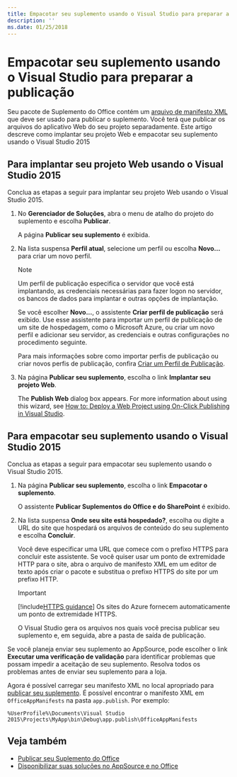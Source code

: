 ```yaml
---
title: Empacotar seu suplemento usando o Visual Studio para preparar a publicação
description: ''
ms.date: 01/25/2018
---
```



# <a name="package-your-add-in-using-visual-studio-to-prepare-for-publishing"></a>Empacotar seu suplemento usando o Visual Studio para preparar a publicação

Seu pacote de Suplemento do Office contém um [arquivo de manifesto XML](../develop/add-in-manifests.md) que deve ser usado para publicar o suplemento. Você terá que publicar os arquivos do aplicativo Web do seu projeto separadamente. Este artigo descreve como implantar seu projeto Web e empacotar seu suplemento usando o Visual Studio 2015

## <a name="to-deploy-your-web-project-using-visual-studio-2015"></a>Para implantar seu projeto Web usando o Visual Studio 2015

Conclua as etapas a seguir para implantar seu projeto Web usando o Visual Studio 2015.

1. No **Gerenciador de Soluções**, abra o menu de atalho do projeto do suplemento e escolha **Publicar**.
    
    A página **Publicar seu suplemento** é exibida.
    
2. Na lista suspensa **Perfil atual**, selecione um perfil ou escolha **Novo...** para criar um novo perfil.
    
    > [!NOTE]
    > Um perfil de publicação especifica o servidor que você está implantando, as credenciais necessárias para fazer logon no servidor, os bancos de dados para implantar e outras opções de implantação.

    Se você escolher **Novo...**, o assistente **Criar perfil de publicação** será exibido. Use esse assistente para importar um perfil de publicação de um site de hospedagem, como o Microsoft Azure, ou criar um novo perfil e adicionar seu servidor, as credenciais e outras configurações no procedimento seguinte.
    
    Para mais informações sobre como importar perfis de publicação ou criar novos perfis de publicação, confira [Criar um Perfil de Publicação](http://msdn.microsoft.com/pt-br/library/dd465337.aspx#creating_a_profile).
    
3. Na página **Publicar seu suplemento**, escolha o link **Implantar seu projeto Web**.
    
    The  **Publish Web** dialog box appears. For more information about using this wizard, see [How to: Deploy a Web Project using On-Click Publishing in Visual Studio](http://msdn.microsoft.com/pt-br/library/dd465337.aspx).
    

## <a name="to-package-your-add-in-using-visual-studio-2015"></a>Para empacotar seu suplemento usando o Visual Studio 2015

Conclua as etapas a seguir para empacotar seu suplemento usando o Visual Studio 2015.

1. Na página **Publicar seu suplemento**, escolha o link **Empacotar o suplemento**.
    
    O assistente **Publicar Suplementos do Office e do SharePoint** é exibido.
    
2. Na lista suspensa **Onde seu site está hospedado?**, escolha ou digite a URL do site que hospedará os arquivos de conteúdo do seu suplemento e escolha **Concluir**. 
    
    Você deve especificar uma URL que comece com o prefixo HTTPS para concluir este assistente. Se você quiser usar um ponto de extremidade HTTP para o site, abra o arquivo de manifesto XML em um editor de texto após criar o pacote e substitua o prefixo HTTPS do site por um prefixo HTTP. 

    > [!IMPORTANT]
    > [!include[HTTPS guidance](../includes/https-guidance.md)] Os sites do Azure fornecem automaticamente um ponto de extremidade HTTPS.

    O Visual Studio gera os arquivos nos quais você precisa publicar seu suplemento e, em seguida, abre a pasta de saída de publicação. 
    
Se você planeja enviar seu suplemento ao AppSource, pode escolher o link **Executar uma verificação de validação** para identificar problemas que possam impedir a aceitação de seu suplemento. Resolva todos os problemas antes de enviar seu suplemento para a loja.

Agora é possível carregar seu manifesto XML no local apropriado para [publicar seu suplemento](../publish/publish.md). É possível encontrar o manifesto XML em `OfficeAppManifests` na pasta `app.publish`. Por exemplo:

 `%UserProfile%\Documents\Visual Studio 2015\Projects\MyApp\bin\Debug\app.publish\OfficeAppManifests`


## <a name="see-also"></a>Veja também

- [Publicar seu Suplemento do Office](../publish/publish.md)
- 
  [Disponibilizar suas soluções no AppSource e no Office](https://docs.microsoft.com/pt-br/office/dev/store/submit-to-the-office-store)
    
